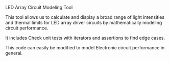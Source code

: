 LED Array Circuit Modeling Tool

This tool allows us to calculate and display a broad range of light intensities and thermal limits for LED array driver circuits by mathematically modeling circuit performance.

It includes Check unit tests with iterators and assertions to find edge cases.

This code can easily be modified to model Electronic circuit performance in general.

